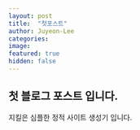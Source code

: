 ```yaml
---
layout: post
title:  "첫포스트"
author: Juyeon-Lee
categories: 
image: 
featured: true
hidden: false
---
```


## 첫 블로그 포스트 입니다.

지킬은 심플한 정적 사이트 생성기 입니다.
